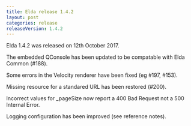 ```yaml
---
title: Elda release 1.4.2
layout: post
categories: release
releaseVersion: 1.4.2
---
```


Elda 1.4.2 was released on 12th October 2017.

The embedded QConsole has been updated to be compatable
with Elda Common (#188).

Some errors in the Velocity renderer have been fixed
(eg #197, #153).

Missing resource for a standared URL has been restored
(#200).

Incorrect values for \_pageSize now report a 400 Bad Request
not a 500 Internal Error.

Logging configuration has been improved (see reference notes).

